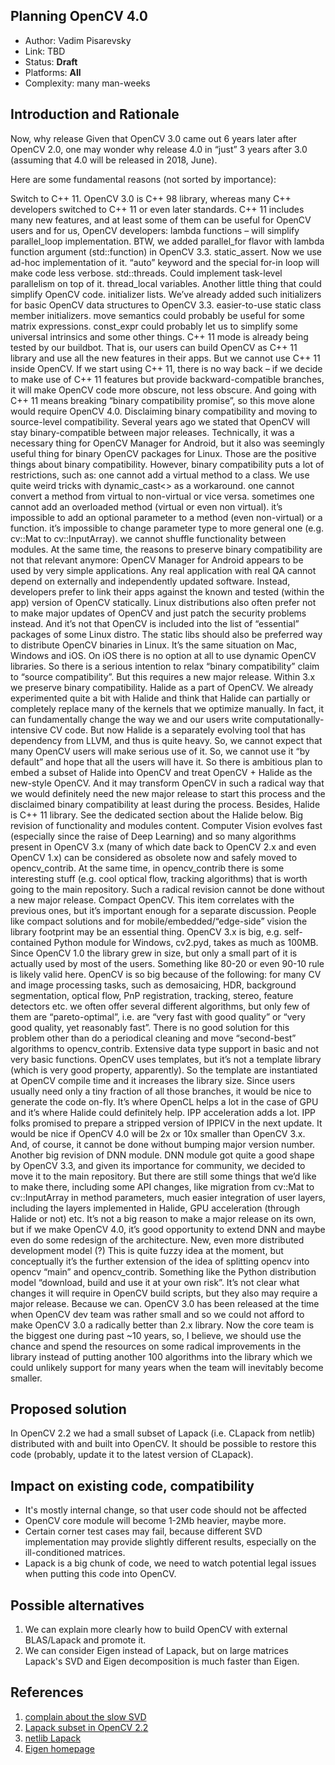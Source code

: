 ## Planning OpenCV 4.0

* Author: Vadim Pisarevsky
* Link: TBD
* Status: **Draft**
* Platforms: **All**
* Complexity: many man-weeks

## Introduction and Rationale


Now, why release 
Given that OpenCV 3.0 came out 6 years later after OpenCV 2.0, one may wonder why release 4.0 in “just” 3 years after 3.0 (assuming that 4.0 will be released in 2018, June).

Here are some fundamental reasons (not sorted by importance):

Switch to C++ 11. OpenCV 3.0 is C++ 98 library, whereas many C++ developers switched to C++ 11 or even later standards. C++ 11 includes many new features, and at least some of them can be useful for OpenCV users and for us, OpenCV developers:
lambda functions – will simplify parallel_loop implementation. BTW, we added parallel_for flavor with lambda function argument (std::function) in OpenCV 3.3.
static_assert. Now we use ad-hoc implementation of it.
“auto” keyword and the special for-in loop will make code less verbose.
std::threads. Could implement task-level parallelism on top of it.
thread_local variables. Another little thing that could simplify OpenCV code.
initializer lists. We’ve already added such initializers for basic OpenCV data structures to OpenCV 3.3.
easier-to-use static class member initializers.
move semantics could probably be useful for some matrix expressions.
const_expr could probably let us to simplify some universal intrinsics and some other things.
C++ 11 mode is already being tested by our buildbot. That is, our users can build OpenCV as C++ 11 library and use all the new features in their apps. But we cannot use C++ 11 inside OpenCV. If we start using C++ 11, there is no way back – if we decide to make use of C++ 11 features but provide backward-compatible branches, it will make OpenCV code more obscure, not less obscure. And going with C++ 11 means breaking “binary compatibility promise”, so this move alone would require OpenCV 4.0. 
Disclaiming binary compatibility and moving to source-level compatibility. Several years ago we stated that OpenCV will stay binary-compatible between major releases. Technically, it was a necessary thing for OpenCV Manager for Android, but it also was seemingly useful thing for binary OpenCV packages for Linux. Those are the positive things about binary compatibility. However, binary compatibility puts a lot of restrictions, such as:
one cannot add a virtual method to a class. We use quite weird tricks with dynamic_cast<> as a workaround.
one cannot convert a method from virtual to non-virtual or vice versa.
sometimes one cannot add an overloaded method (virtual or even non virtual).
it’s impossible to add an optional parameter to a method (even non-virtual) or a function.
it’s impossible to change parameter type to more general one (e.g. cv::Mat to cv::InputArray).
we cannot shuffle functionality between modules.
At the same time, the reasons to preserve binary compatibility are not that relevant anymore:
OpenCV Manager for Android appears to be used by very simple applications. Any real application with real QA cannot depend on externally and independently updated software. Instead, developers prefer to link their apps against the known and tested (within the app) version of OpenCV statically.
Linux distributions also often prefer not to make major updates of OpenCV and just patch the security problems instead. And it’s not that OpenCV is included into the list of “essential” packages of some Linux distro. The static libs should also be preferred way to distribute OpenCV binaries in Linux.
It’s the same situation on Mac, Windows and iOS. On iOS there is no option at all to use dynamic OpenCV libraries.
So there is a serious intention to relax “binary compatibility” claim to “source compatibility”. But this requires a new major release. Within 3.x we preserve binary compatibility.
Halide as a part of OpenCV. We already experimented quite a bit with Halide and think that Halide can partially or completely replace many of the kernels that we optimize manually. In fact, it can fundamentally change the way we and our users write computationally-intensive CV code. But now Halide is a separately evolving tool that has dependency from LLVM, and thus is quite heavy. So, we cannot expect that many OpenCV users will make serious use of it. So, we cannot use it “by default” and hope that all the users will have it. So there is ambitious plan to embed a subset of Halide into OpenCV and treat OpenCV + Halide as the new-style OpenCV. And it may transform OpenCV in such a radical way that we would definitely need the new major release to start this process and the disclaimed binary compatibility at least during the process. Besides, Halide is C++ 11 library. See the dedicated section about the Halide below.
Big revision of functionality and modules content. Computer Vision evolves fast (especially since the raise of Deep Learning) and so many algorithms present in OpenCV 3.x (many of which date back to OpenCV 2.x and even OpenCV 1.x) can be considered as obsolete now and safely moved to opencv_contrib. At the same time, in opencv_contrib there is some interesting stuff (e.g. cool optical flow, tracking algorithms) that is worth going to the main repository. Such a radical revision cannot be done without a new major release.
Compact OpenCV. This item correlates with the previous ones, but it’s important enough for a separate discussion. People like compact solutions and for mobile/embedded/“edge-side” vision the library footprint may be an essential thing. OpenCV 3.x is big, e.g. self-contained Python module for Windows, cv2.pyd, takes as much as 100MB. Since OpenCV 1.0 the library grew in size, but only a small part of it is actually used by most of the users. Something like 80-20 or even 90-10 rule is likely valid here. OpenCV is so big because of the following:
for many CV and image processing tasks, such as demosaicing, HDR, background segmentation, optical flow, PnP registration, tracking, stereo, feature detectors etc. we often offer several different algorithms, but only few of them are “pareto-optimal”, i.e. are “very fast with good quality” or “very good quality, yet reasonably fast”. There is no good solution for this problem other than do a periodical cleaning and move “second-best” algorithms to opencv_contrib.
Extensive data type support in basic and not very basic functions. OpenCV uses templates, but it’s not a template library (which is very good property, apparently). So the template are instantiated at OpenCV compile time and it increases the library size. Since users usually need only a tiny fraction of all those branches, it would be nice to generate the code on-fly. It’s where OpenCL helps a lot in the case of GPU and it’s where Halide could definitely help.
IPP acceleration adds a lot. IPP folks promised to prepare a stripped version of IPPICV in the next update.
It would be nice if OpenCV 4.0 will be 2x or 10x smaller than OpenCV 3.x. And, of course, it cannot be done without bumping major version number.
Another big revision of DNN module. DNN module got quite a good shape by OpenCV 3.3, and given its importance for community, we decided to move it to the main repository. But there are still some things that we’d like to make there, including some API changes, like migration from cv::Mat to cv::InputArray in method parameters, much easier integration of user layers, including the layers implemented in Halide, GPU acceleration (through Halide or not) etc. It’s not a big reason to make a major release on its own, but if we make OpenCV 4.0, it’s good opportunity to extend DNN and maybe even do some redesign of the architecture.
New, even more distributed development model (?) This is quite fuzzy idea at the moment, but conceptually it’s the further extension of the idea of splitting opencv into opencv “main” and opencv_contrib. Something like the Python distribution model “download, build and use it at your own risk”. It’s not clear what changes it will require in OpenCV build scripts, but they also may require a major release.
Because we can. OpenCV 3.0 has been released at the time when OpenCV dev team was rather small and so we could not afford to make OpenCV 3.0 a radically better than 2.x library. Now the core team is the biggest one during past ~10 years, so, I believe, we should use the chance and spend the resources on some radical improvements in the library instead of putting another 100 algorithms into the library which we could unlikely support for many years when the team will inevitably become smaller.

## Proposed solution

In OpenCV 2.2 we had a small subset of Lapack (i.e. CLapack from netlib) distributed with and built into OpenCV. It should be possible to restore this code (probably, update it to the latest version of CLapack).

## Impact on existing code, compatibility

* It's mostly internal change, so that user code should not be affected
* OpenCV core module will become 1-2Mb heavier, maybe more.
* Certain corner test cases may fail, because different SVD implementation may provide slightly different results, especially on the ill-conditioned matrices.
* Lapack is a big chunk of code, we need to watch potential legal issues when putting this code into OpenCV.

## Possible alternatives

1. We can explain more clearly how to build OpenCV with external BLAS/Lapack and promote it.
1. We can consider Eigen instead of Lapack, but on large matrices Lapack's SVD and Eigen decomposition is much faster than Eigen.

## References

1. [complain about the slow SVD](https://github.com/opencv/opencv/issues/10084)
1. [Lapack subset in OpenCV 2.2](https://github.com/opencv/opencv/tree/2.2/3rdparty/lapack)
1. [netlib Lapack](http://www.netlib.org/clapack/)
1. [Eigen homepage](http://eigen.tuxfamily.org/index.php?title=Main_Page)
